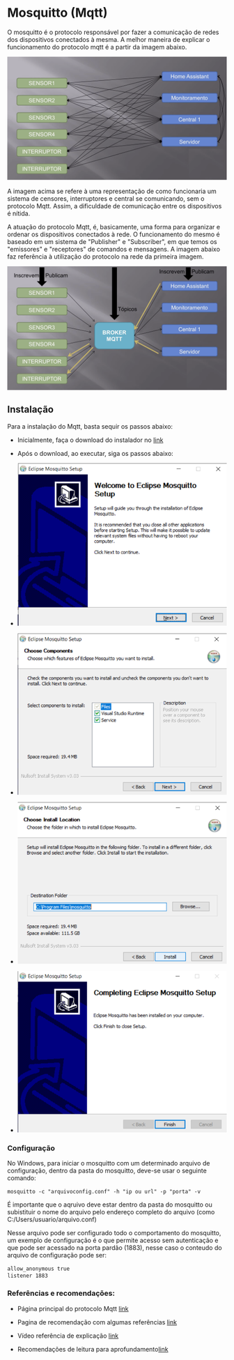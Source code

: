 # Mosquitto (Mqtt)

O mosquitto é o protocolo responsável por fazer a comunicação de redes dos dispositivos conectados à mesma. A melhor maneira de explicar o funcionamento do protocolo mqtt é a partir da imagem abaixo.

![pic](/media/git/mqtt/meio.png)

A imagem acima se refere à uma representação de como funcionaria um sistema de censores, interruptores e central se comunicando, sem o protocolo Mqtt. Assim, a dificuldade de comunicação entre os dispositivos é nítida. 

A atuação do protocolo Mqtt, é, basicamente, uma forma para organizar e ordenar os dispositivos conectados à rede. O funcionamento do mesmo é baseado em um sistema de "Publisher" e "Subscriber",  em que temos os "emissores" e "receptores" de comandos e mensagens. A imagem abaixo faz referência à utilização do protocolo na rede da primeira imagem.

![pic](/media/git/mqtt/quaseUM.png)

## Instalação

Para a instalação do Mqtt, basta sequir os passos abaixo:

- Inicialmente, faça o download do instalador no [link](https://mosquitto.org/download/)
- Após o download, ao executar, siga os passos abaixo:

- ![pic](/media/git/mqtt/um.png)

- ![pic](/media/git/mqtt/dois.png) 

- ![pic](/media/git/mqtt/tres.png) 

- ![pic](/media/git/mqtt/quatro.png) 


### Configuração

No Windows, para iniciar o mosquitto com um determinado arquivo de configuração, dentro da pasta do mosquitto, deve-se usar o seguinte comando:

```
mosquitto -c "arquivoconfig.conf" -h "ip ou url" -p "porta" -v
```
É importante que o aqruivo deve estar dentro da pasta do mosquitto ou subistituir o nome do arquivo pelo endereço completo do arquivo (como C:/Users/usuario/arquivo.conf)

Nesse arquivo pode ser configurado todo o comportamento do mosquitto, um exemplo de configuração é o que permite acesso sem autenticação e que pode ser acessado na porta pardão (1883), nesse caso o conteudo do arquivo de configuração pode ser:
```
allow_anonymous true
listener 1883
```

### Referências e recomendações:

- Página principal do protocolo Mqtt [link](https://mqtt.org/)

- Pagina de recomendação com algumas referências [link](https://mosquitto.org/)
- Vídeo referência de explicação [link](https://www.youtube.com/watch?v=-GCb6aRGotE&t=207s&ab_channel=LNPBR)

- Recomendações de leitura para aprofundamento[link](https://mqtt.org/getting-started//)
